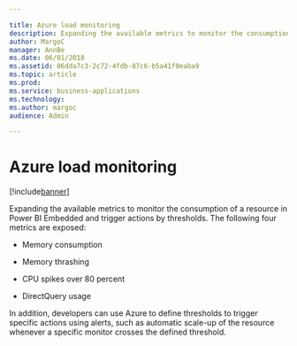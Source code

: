 ```yaml
---

title: Azure load monitoring
description: Expanding the available metrics to monitor the consumption of a resource in Power BI Embedded and trigger actions by thresholds.
author: MargoC
manager: AnnBe
ms.date: 06/01/2018
ms.assetid: 06dda7c3-2c72-4fdb-87c6-b5a41f0eaba9
ms.topic: article
ms.prod: 
ms.service: business-applications
ms.technology: 
ms.author: margoc
audience: Admin

---
```

#  Azure load monitoring




[!include[banner](../../../includes/banner.md)]

Expanding the available metrics to monitor the consumption of a resource in
Power BI Embedded and trigger actions by thresholds. The following four metrics
are exposed:

-   Memory consumption

-   Memory thrashing

-   CPU spikes over 80 percent

-   DirectQuery usage

In addition, developers can use Azure to define thresholds to trigger specific
actions using alerts, such as automatic scale-up of the resource whenever a
specific monitor crosses the defined threshold.
